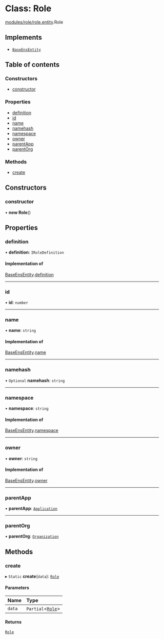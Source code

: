 # Class: Role

[modules/role/role.entity](../modules/modules_role_role_entity.md).Role

## Implements

- [`BaseEnsEntity`](../interfaces/common_ENSBaseEntity.BaseEnsEntity.md)

## Table of contents

### Constructors

- [constructor](modules_role_role_entity.Role.md#constructor)

### Properties

- [definition](modules_role_role_entity.Role.md#definition)
- [id](modules_role_role_entity.Role.md#id)
- [name](modules_role_role_entity.Role.md#name)
- [namehash](modules_role_role_entity.Role.md#namehash)
- [namespace](modules_role_role_entity.Role.md#namespace)
- [owner](modules_role_role_entity.Role.md#owner)
- [parentApp](modules_role_role_entity.Role.md#parentapp)
- [parentOrg](modules_role_role_entity.Role.md#parentorg)

### Methods

- [create](modules_role_role_entity.Role.md#create)

## Constructors

### constructor

• **new Role**()

## Properties

### definition

• **definition**: `IRoleDefinition`

#### Implementation of

[BaseEnsEntity](../interfaces/common_ENSBaseEntity.BaseEnsEntity.md).[definition](../interfaces/common_ENSBaseEntity.BaseEnsEntity.md#definition)

___

### id

• **id**: `number`

___

### name

• **name**: `string`

#### Implementation of

[BaseEnsEntity](../interfaces/common_ENSBaseEntity.BaseEnsEntity.md).[name](../interfaces/common_ENSBaseEntity.BaseEnsEntity.md#name)

___

### namehash

• `Optional` **namehash**: `string`

___

### namespace

• **namespace**: `string`

#### Implementation of

[BaseEnsEntity](../interfaces/common_ENSBaseEntity.BaseEnsEntity.md).[namespace](../interfaces/common_ENSBaseEntity.BaseEnsEntity.md#namespace)

___

### owner

• **owner**: `string`

#### Implementation of

[BaseEnsEntity](../interfaces/common_ENSBaseEntity.BaseEnsEntity.md).[owner](../interfaces/common_ENSBaseEntity.BaseEnsEntity.md#owner)

___

### parentApp

• **parentApp**: [`Application`](modules_application_application_entity.Application.md)

___

### parentOrg

• **parentOrg**: [`Organization`](modules_organization_organization_entity.Organization.md)

## Methods

### create

▸ `Static` **create**(`data`): [`Role`](modules_role_role_entity.Role.md)

#### Parameters

| Name | Type |
| :------ | :------ |
| `data` | `Partial`<[`Role`](modules_role_role_entity.Role.md)\> |

#### Returns

[`Role`](modules_role_role_entity.Role.md)
